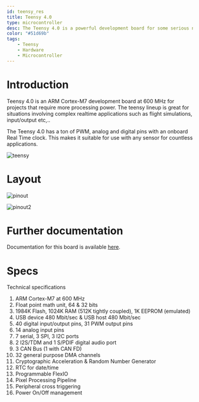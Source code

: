 ```yaml
---
id: teensy_res
title: Teensy 4.0
type: microcontroller
desc: The Teensy 4.0 is a powerful development board for some serious number crunching in high performance situations.
color: "#51d69b"
tags:
    - Teensy
    - Hardware
    - Microcontroller
---
```


# Introduction

Teensy 4.0 is an ARM Cortex-M7 development board at 600 MHz for projects that require more processing power. The teensy lineup is great for situations involving complex realtime applications such as flight simulations, input/output etc,..

The Teensy 4.0 has a ton of PWM, analog and digital pins with an onboard Real Time clock. This makes it suitable for use with any sensor for countless applications.

![teensy](img/teensy.jpg)
                 
# Layout

![pinout](img/pinout.png)

![pinout2](img/pinout2.png)

# Further documentation

Documentation for this board is available [here](https://www.pjrc.com/store/teensy40.html).

# Specs
Technical specifications

1. ARM Cortex-M7 at 600 MHz
2. Float point math unit, 64 & 32 bits
3. 1984K Flash, 1024K RAM (512K tightly coupled), 1K EEPROM (emulated)
4. USB device 480 Mbit/sec & USB host 480 Mbit/sec
5. 40 digital input/output pins, 31 PWM output pins
6. 14 analog input pins
7. 7 serial, 3 SPI, 3 I2C ports
8. 2 I2S/TDM and 1 S/PDIF digital audio port
9. 3 CAN Bus (1 with CAN FD)
10. 32 general purpose DMA channels
11. Cryptographic Acceleration & Random Number Generator
12. RTC for date/time
13. Programmable FlexIO
14. Pixel Processing Pipeline
15. Peripheral cross triggering
16. Power On/Off management
